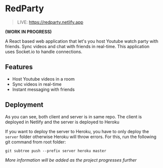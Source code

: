 # RedParty

> LIVE: https://redparty.netlify.app

**(WORK IN PROGRESS)**

A React based web application that let's you host Youtube watch party with friends. Sync videos and chat with friends in real-time. This application uses Socket.io to handle connections.

## Features

-   Host Youtube videos in a room
-   Sync videos in real-time
-   Instant messaging with friends

## Deployment

As you can see, both client and server is in same repo. The client is deployed in Netlify and
the server is deployed to Heroku

If you want to deploy the server to Heroku, you have to only deploy the `server` folder otherwise Heroku
will throw errors. For this, run the following git command from root folder:

```
git subtree push --prefix server heroku master
```

_More information will be added as the project progresses further_
